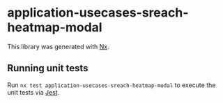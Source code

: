 # application-usecases-sreach-heatmap-modal

This library was generated with [Nx](https://nx.dev).

## Running unit tests

Run `nx test application-usecases-sreach-heatmap-modal` to execute the unit tests via [Jest](https://jestjs.io).
